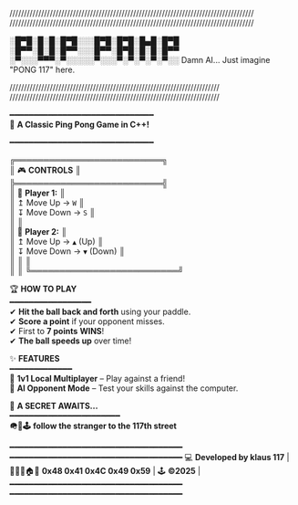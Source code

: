 /////////////////////////////////////////////////////////////////////////////////////
/////////////////////////////////////////////////////////////////////////////////////

░█▀█░█░█░█▀█░░░█▀█░█▀█░█▄█░█▀█  
░█▀▀░█░█░█▀▀░░░█▀▀░█▀█░█░█░█▀▀  
░▀░░░▀▀▀░▀░░░░░▀░░░▀░▀░▀░▀░▀░░ Damn AI... Just imagine "PONG 117" here.

/////////////////////////////////////////////////////////////////////////
/////////////////////////////////////////////////////////////////////////

━━━━━━━━━━━━━━━━━━━━━━━━━━━━━━  
🏓 **A Classic Ping Pong Game in C++!**

━━━━━━━━━━━━━━━━━━━━━━━━━━━━━━

╔══════════════════════════╗  
║ 🎮 **CONTROLS** ║  
╠══════════════════════════╣  
║ 🔵 **Player 1:** ║  
║ ↥ Move Up → `W` ║  
║ ↧ Move Down → `S` ║  
║ ║  
║ 🔴 **Player 2:** ║  
║ ↥ Move Up → `▲` (Up) ║  
║ ↧ Move Down → `▼` (Down) ║  
║ ║ ║  
║ ║
╚══════════════════════════╝

🏆 **HOW TO PLAY**  
━━━━━━━━━━━━━━━━━  
✔ **Hit the ball back and forth** using your paddle.  
✔ **Score a point** if your opponent misses.  
✔ First to **7 points** **WINS**!  
✔ **The ball speeds up** over time!

✨ **FEATURES**  
━━━━━━━━━━━━━  
🔹 **1v1 Local Multiplayer** – Play against a friend!  
🔹 **AI Opponent Mode** – Test your skills against the computer.

🥚 **A SECRET AWAITS...**  
━━━━━━━━━━━━━━━━━━━━━━━  
**🪖🔫🕹**
**follow the stranger to the 117th street**

━━━━━━━━━━━━━━━━━━━━━━━━━━━━━━━━━━━━ ━━━━━━━━━━━━━━━━━━━━━━━━━━━━━━━━━━━━
💻 **Developed by klaus 117** |  
🚀💃🏽🏠👾 **0x48 0x41 0x4C 0x49 0x59** |
🕹 **©️2025** |
━━━━━━━━━━━━━━━━━━━━━━━━━━━━━━━━━━━━ ━━━━━━━━━━━━━━━━━━━━━━━━━━━━━━━━━━━━
